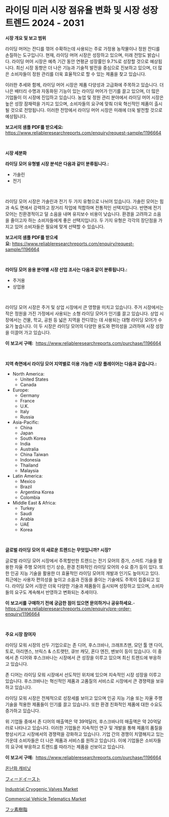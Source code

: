<p><h1>라이딩 미러 시장 점유율 변화 및 시장 성장 트렌드 2024 - 2031</h1></p><p><strong>시장 개요 및 보고 범위</strong></p>
<p><p>라이딩 머어는 잔디를 꺾어 수확하는데 사용되는 주로 가정용 농작물이나 정원 잔디를 손질하는 도구입니다. 현재, 라이딩 머어 시장은 성장하고 있으며, 미래 전망도 밝습니다. 라이딩 머어 시장은 예측 기간 동안 연평균 성장률인 9.7%로 성장할 것으로 예상됩니다. 최신 시장 동향은 더 나은 기능과 기술적 발전을 중심으로 진보하고 있으며, 더 많은 소비자들이 정원 관리를 더욱 효율적으로 할 수 있는 제품을 찾고 있습니다.</p><p>이러한 추세와 함께, 라이딩 머어 시장은 제품 다양성과 고급화에 주목하고 있습니다. 더 나은 배터리 수명과 자동화된 기능이 있는 라이딩 머어가 인기를 끌고 있으며, 더 많은 기업들이 이 시장에 진입하고 있습니다. 농업 및 정원 관리 분야에서 라이딩 머어 시장은 높은 성장 잠재력을 가지고 있으며, 소비자들의 요구에 맞춰 더욱 혁신적인 제품이 출시될 것으로 전망됩니다. 이러한 전망에서 라이딩 머어 시장은 미래에 더욱 발전할 것으로 예상됩니다.</p></p>
<p><strong>보고서의 샘플 PDF를 받으세요:</strong> <a href="https://www.reliableresearchreports.com/enquiry/request-sample/1196664">https://www.reliableresearchreports.com/enquiry/request-sample/1196664</a></p>
<p>&nbsp;</p>
<p><strong>시장 세분화</strong></p>
<p><strong>라이딩 모어 유형별 시장 분석은 다음과 같이 분류됩니다.:</strong></p>
<p><ul><li>가솔린</li><li>전기</li></ul></p>
<p>&nbsp;</p>
<p><p>라이딩 모어 시장은 가솔린과 전기 두 가지 유형으로 나뉘어 있습니다. 가솔린 모어는 힘과 속도 면에서 강력하고 장거리 작업에 적합하며 전통적인 선택지입니다. 반면에 전기 모어는 친환경적이고 덜 소음을 내며 유지보수 비용이 낮습니다. 환경을 고려하고 소음을 줄이고자 하는 소비자들에게 좋은 선택지입니다. 두 가지 유형은 각각의 장단점을 가지고 있어 소비자들은 필요에 맞게 선택할 수 있습니다.</p></p>
<p><strong>보고서의 샘플 PDF를 받으세요:</strong>&nbsp;<a href="https://www.reliableresearchreports.com/enquiry/request-sample/1196664">https://www.reliableresearchreports.com/enquiry/request-sample/1196664</a></p>
<p>&nbsp;</p>
<p><strong> 라이딩 모어 응용 분야별 시장 산업 조사는 다음과 같이 분류됩니다.:</strong></p>
<p><ul><li>주거용</li><li>상업용</li></ul></p>
<p>&nbsp;</p>
<p><p>라이딩 모어 시장은 주거 및 상업 시장에서 큰 영향을 미치고 있습니다. 주거 시장에서는 작은 정원을 가진 가정에서 사용되는 소형 라이딩 모어가 인기를 끌고 있습니다. 상업 시장에서는 건물, 학교, 공원 등 넓은 지역을 잔디깎는 데 사용되는 대형 라이딩 모어가 수요가 높습니다. 이 두 시장은 라이딩 모어의 다양한 용도와 편의성을 고려하여 시장 성장을 이끌어 가고 있습니다.</p></p>
<p><strong>이 보고서 구매:</strong>&nbsp; <a href="https://www.reliableresearchreports.com/purchase/1196664">https://www.reliableresearchreports.com/purchase/1196664</a></p>
<p>&nbsp;</p>
<p><strong>지역 측면에서 라이딩 모어 지역별로 이용 가능한 시장 플레이어는 다음과 같습니다.:</strong></p>
<p><ul>
    <li>
        North America:
        <ul>
            <li>United States</li>
            <li>Canada</li>
        </ul>
    </li>
    <li>
        Europe:
        <ul>
            <li>Germany</li>
            <li>France</li>
            <li>U.K.</li>
            <li>Italy</li>
            <li>Russia</li>
        </ul>
    </li>
    <li>
        Asia-Pacific:
        <ul>
            <li>China</li>
            <li>Japan</li>
            <li>South Korea</li>
            <li>India</li>
            <li>Australia</li>
            <li>China Taiwan</li>
            <li>Indonesia</li>
            <li>Thailand</li>
            <li>Malaysia</li>
        </ul>
    </li>
    <li>
        Latin America:
        <ul>
            <li>Mexico</li>
            <li>Brazil</li>
            <li>Argentina Korea</li>
            <li>Colombia</li>
        </ul>
    </li>
    <li>
        Middle East & Africa:
        <ul>
            <li>Turkey</li>
            <li>Saudi</li>
            <li>Arabia</li>
            <li>UAE</li>
            <li>Korea</li>
        </ul>
    </li>
    </ul></p>
<p>&nbsp;</p>
<p><strong>글로벌 라이딩 모어 의 새로운 트렌드는 무엇입니까? 시장?</strong></p>
<p><p>글로벌 라이딩 모어 시장에서 주목할만한 트렌드는 전기 모어의 증가, 스마트 기술을 활용한 자율 주행 모어의 인기 상승, 환경 친화적인 라이딩 모어의 수요 증가 등이 있다. 또한 인공 지능 기술을 활용한 더 효율적인 라이딩 모어의 개발과 인기도 높아지고 있다. 최근에는 사용자 편의성을 높이고 소음과 진동을 줄이는 기술에도 주목이 집중되고 있다. 라이딩 모어 시장은 더욱 다양한 기술과 제품들이 출시되며 성장하고 있으며, 소비자들의 요구도 계속해서 반영하고 변화되는 추세이다.</p></p>
<p><strong>이 보고서를 구매하기 전에 궁금한 점이 있으면 문의하거나 공유하세요.</strong>- <a href="https://www.reliableresearchreports.com/enquiry/pre-order-enquiry/1196664">https://www.reliableresearchreports.com/enquiry/pre-order-enquiry/1196664</a></p>
<p>&nbsp;</p>
<p><strong>주요 시장 참여자</strong></p>
<p><p>라이딩 모워 시장의 선두 기업으로는 존 디어, 후스크바나, 크래프츠맨, 모던 툴 앤 다이, 토로, 아리엔스, 브릭스 & 스트랫턴, 큐브 캐딧, 혼다 엔진, 밴보이 등이 있습니다. 이 중에서 존 디어와 후스크바나는 시장에서 큰 성장을 이루고 있으며 최신 트렌드에 부응하고 있습니다.</p><p>존 디어는 라이딩 모워 시장에서 선도적인 위치에 있으며 지속적인 시장 성장을 이루고 있습니다. 후스크바나는 혁신적인 제품과 고품질의 서비스로 시장에서 큰 경쟁력을 보유하고 있습니다.</p><p>라이딩 모워 시장은 전체적으로 성장세를 보이고 있으며 인공 지능 기술 또는 자율 주행 기술을 적용한 제품들이 인기를 끌고 있습니다. 또한 환경 친화적인 제품에 대한 수요도 증가하고 있습니다.</p><p>위 기업들 중에서 존 디어의 매출액은 약 39억달러, 후스크바나의 매출액은 약 20억달러로 나타나고 있습니다. 이러한 기업들은 지속적인 연구 및 개발을 통해 제품의 품질을 향상시키고 시장에서의 경쟁력을 강화하고 있습니다. 기업 간의 경쟁이 치열해지고 있는 가운데 소비자들은 더 나은 제품과 서비스를 원하고 있습니다. 이에 기업들은 소비자들의 요구에 부응하고 트렌드를 따라가는 제품을 선보이고 있습니다.</p></p>
<p><strong>이 보고서 구매:</strong>&nbsp;&nbsp;<a href="https://www.reliableresearchreports.com/purchase/1196664">https://www.reliableresearchreports.com/purchase/1196664</a></p>
<p><p><a href="https://medium.com/@rennessvutianitiswdpxaixh/%EC%9B%8C%EB%B0%8D-%EC%BA%90%EB%B9%84%EB%84%B7-%EC%8B%9C%EC%9E%A5-2031%EB%85%84%EA%B9%8C%EC%A7%80%EC%9D%98-%ED%8A%B8%EB%A0%8C%EB%93%9C-%EC%98%88%EC%B8%A1-%EB%B0%8F-%EA%B2%BD%EC%9F%81-%EB%B6%84%EC%84%9D-c34d8db12d0e">온난화 캐비닛</a></p><p><a href="https://github.com/mohamedbakry57/Market-Research-Report-List-2/blob/main/8794677188557.md">フィードイースト</a></p><p><a href="https://meowing-lemming-dd3.notion.site/Industrial-Cryogenic-Valves-Market-Size-Growth-and-Forecast-from-2024-2031-b5c059725dd84426aab5e739534f4948">Industrial Cryogenic Valves Market</a></p><p><a href="https://github.com/JameTravis/Market-Research-Report-List-4/blob/main/commercial-vehicle-telematics-market.md">Commercial Vehicle Telematics Market</a></p><p><a href="https://github.com/zjkmgcs938405/Market-Research-Report-List-1/blob/main/8975014188558.md">フッ素樹脂</a></p></p>
